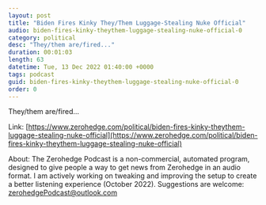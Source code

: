```yaml
---
layout: post
title: "Biden Fires Kinky They/Them Luggage-Stealing Nuke Official"
audio: biden-fires-kinky-theythem-luggage-stealing-nuke-official-0
category: political
desc: "They/them are/fired..."
duration: 00:01:03
length: 63
datetime: Tue, 13 Dec 2022 01:40:00 +0000
tags: podcast
guid: biden-fires-kinky-theythem-luggage-stealing-nuke-official-0
order: 0
---
```

They/them are/fired...

Link: [https://www.zerohedge.com/political/biden-fires-kinky-theythem-luggage-stealing-nuke-official](https://www.zerohedge.com/political/biden-fires-kinky-theythem-luggage-stealing-nuke-official)

About: The Zerohedge Podcast is a non-commercial, automated program, designed to give people a way to get news from Zerohedge in an audio format.  I am actively working on tweaking and improving the setup to create a better listening experience (October 2022).  Suggestions are welcome: [zerohedgePodcast@outlook.com](mailto:zerohedgePodcast@outlook.com)